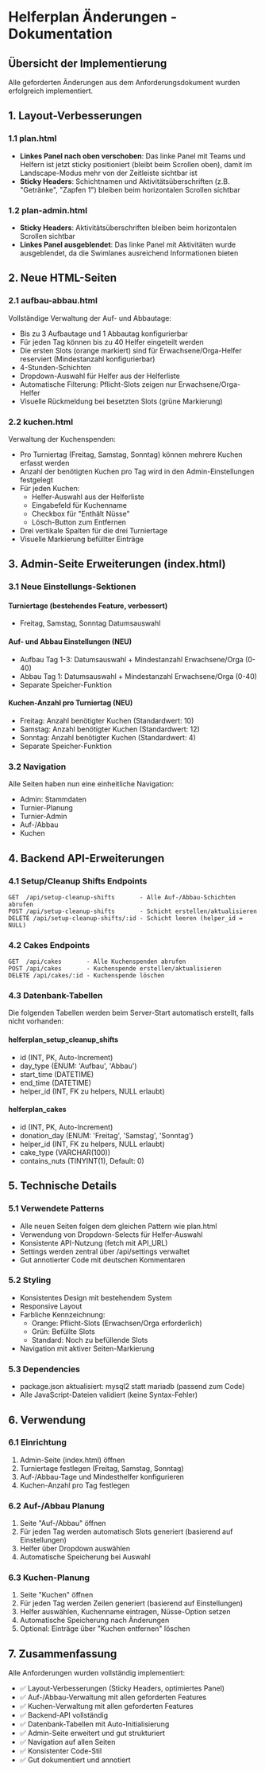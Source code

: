 # Helferplan Änderungen - Dokumentation

## Übersicht der Implementierung

Alle geforderten Änderungen aus dem Anforderungsdokument wurden erfolgreich implementiert.

## 1. Layout-Verbesserungen

### 1.1 plan.html
- **Linkes Panel nach oben verschoben**: Das linke Panel mit Teams und Helfern ist jetzt sticky positioniert (bleibt beim Scrollen oben), damit im Landscape-Modus mehr von der Zeitleiste sichtbar ist
- **Sticky Headers**: Schichtnamen und Aktivitätsüberschriften (z.B. "Getränke", "Zapfen 1") bleiben beim horizontalen Scrollen sichtbar

### 1.2 plan-admin.html
- **Sticky Headers**: Aktivitätsüberschriften bleiben beim horizontalen Scrollen sichtbar
- **Linkes Panel ausgeblendet**: Das linke Panel mit Aktivitäten wurde ausgeblendet, da die Swimlanes ausreichend Informationen bieten

## 2. Neue HTML-Seiten

### 2.1 aufbau-abbau.html
Vollständige Verwaltung der Auf- und Abbautage:
- Bis zu 3 Aufbautage und 1 Abbautag konfigurierbar
- Für jeden Tag können bis zu 40 Helfer eingeteilt werden
- Die ersten Slots (orange markiert) sind für Erwachsene/Orga-Helfer reserviert (Mindestanzahl konfigurierbar)
- 4-Stunden-Schichten
- Dropdown-Auswahl für Helfer aus der Helferliste
- Automatische Filterung: Pflicht-Slots zeigen nur Erwachsene/Orga-Helfer
- Visuelle Rückmeldung bei besetzten Slots (grüne Markierung)

### 2.2 kuchen.html
Verwaltung der Kuchenspenden:
- Pro Turniertag (Freitag, Samstag, Sonntag) können mehrere Kuchen erfasst werden
- Anzahl der benötigten Kuchen pro Tag wird in den Admin-Einstellungen festgelegt
- Für jeden Kuchen:
  - Helfer-Auswahl aus der Helferliste
  - Eingabefeld für Kuchenname
  - Checkbox für "Enthält Nüsse"
  - Lösch-Button zum Entfernen
- Drei vertikale Spalten für die drei Turniertage
- Visuelle Markierung befüllter Einträge

## 3. Admin-Seite Erweiterungen (index.html)

### 3.1 Neue Einstellungs-Sektionen

#### Turniertage (bestehendes Feature, verbessert)
- Freitag, Samstag, Sonntag Datumsauswahl

#### Auf- und Abbau Einstellungen (NEU)
- Aufbau Tag 1-3: Datumsauswahl + Mindestanzahl Erwachsene/Orga (0-40)
- Abbau Tag 1: Datumsauswahl + Mindestanzahl Erwachsene/Orga (0-40)
- Separate Speicher-Funktion

#### Kuchen-Anzahl pro Turniertag (NEU)
- Freitag: Anzahl benötigter Kuchen (Standardwert: 10)
- Samstag: Anzahl benötigter Kuchen (Standardwert: 12)
- Sonntag: Anzahl benötigter Kuchen (Standardwert: 4)
- Separate Speicher-Funktion

### 3.2 Navigation
Alle Seiten haben nun eine einheitliche Navigation:
- Admin: Stammdaten
- Turnier-Planung
- Turnier-Admin
- Auf-/Abbau
- Kuchen

## 4. Backend API-Erweiterungen

### 4.1 Setup/Cleanup Shifts Endpoints
```
GET  /api/setup-cleanup-shifts       - Alle Auf-/Abbau-Schichten abrufen
POST /api/setup-cleanup-shifts       - Schicht erstellen/aktualisieren
DELETE /api/setup-cleanup-shifts/:id - Schicht leeren (helper_id = NULL)
```

### 4.2 Cakes Endpoints
```
GET  /api/cakes       - Alle Kuchenspenden abrufen
POST /api/cakes       - Kuchenspende erstellen/aktualisieren
DELETE /api/cakes/:id - Kuchenspende löschen
```

### 4.3 Datenbank-Tabellen
Die folgenden Tabellen werden beim Server-Start automatisch erstellt, falls nicht vorhanden:

#### helferplan_setup_cleanup_shifts
- id (INT, PK, Auto-Increment)
- day_type (ENUM: 'Aufbau', 'Abbau')
- start_time (DATETIME)
- end_time (DATETIME)
- helper_id (INT, FK zu helpers, NULL erlaubt)

#### helferplan_cakes
- id (INT, PK, Auto-Increment)
- donation_day (ENUM: 'Freitag', 'Samstag', 'Sonntag')
- helper_id (INT, FK zu helpers, NULL erlaubt)
- cake_type (VARCHAR(100))
- contains_nuts (TINYINT(1), Default: 0)

## 5. Technische Details

### 5.1 Verwendete Patterns
- Alle neuen Seiten folgen dem gleichen Pattern wie plan.html
- Verwendung von Dropdown-Selects für Helfer-Auswahl
- Konsistente API-Nutzung (fetch mit API_URL)
- Settings werden zentral über /api/settings verwaltet
- Gut annotierter Code mit deutschen Kommentaren

### 5.2 Styling
- Konsistentes Design mit bestehendem System
- Responsive Layout
- Farbliche Kennzeichnung:
  - Orange: Pflicht-Slots (Erwachsen/Orga erforderlich)
  - Grün: Befüllte Slots
  - Standard: Noch zu befüllende Slots
- Navigation mit aktiver Seiten-Markierung

### 5.3 Dependencies
- package.json aktualisiert: mysql2 statt mariadb (passend zum Code)
- Alle JavaScript-Dateien validiert (keine Syntax-Fehler)

## 6. Verwendung

### 6.1 Einrichtung
1. Admin-Seite (index.html) öffnen
2. Turniertage festlegen (Freitag, Samstag, Sonntag)
3. Auf-/Abbau-Tage und Mindesthelfer konfigurieren
4. Kuchen-Anzahl pro Tag festlegen

### 6.2 Auf-/Abbau Planung
1. Seite "Auf-/Abbau" öffnen
2. Für jeden Tag werden automatisch Slots generiert (basierend auf Einstellungen)
3. Helfer über Dropdown auswählen
4. Automatische Speicherung bei Auswahl

### 6.3 Kuchen-Planung
1. Seite "Kuchen" öffnen
2. Für jeden Tag werden Zeilen generiert (basierend auf Einstellungen)
3. Helfer auswählen, Kuchenname eintragen, Nüsse-Option setzen
4. Automatische Speicherung nach Änderungen
5. Optional: Einträge über "Kuchen entfernen" löschen

## 7. Zusammenfassung

Alle Anforderungen wurden vollständig implementiert:
- ✅ Layout-Verbesserungen (Sticky Headers, optimiertes Panel)
- ✅ Auf-/Abbau-Verwaltung mit allen geforderten Features
- ✅ Kuchen-Verwaltung mit allen geforderten Features
- ✅ Backend-API vollständig
- ✅ Datenbank-Tabellen mit Auto-Initialisierung
- ✅ Admin-Seite erweitert und gut strukturiert
- ✅ Navigation auf allen Seiten
- ✅ Konsistenter Code-Stil
- ✅ Gut dokumentiert und annotiert
